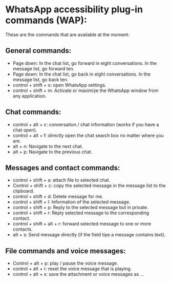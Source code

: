 # WhatsApp accessibility plug-in commands (WAP):

These are the commands that are available at the moment:

## General commands:

* Page down: In the chat list, go forward in eight conversations. In the message list, go forward ten.
* Page down: In the chat list, go back in eight conversations. In the message list, go back ten.
* control + shift + o: open WhatsApp settings.
* control + shift + m: Activate or maximize the WhatsApp window from any application.

## Chat commands:

* control + alt + c: conversation / chat information (works if you have a chat open).
* control + alt + f: directly open the chat search box no matter where you are.
* alt + n: Navigate to the next chat.
* alt + p: Navigate to the previous chat.

## Messages and contact commands:

* control + shift + a: attach file to selected chat.
* Control + shift + c: copy the selected message in the message list to the clipboard.
* control + shift + d: Delete message for me.
* control + shift + I: Information of the selected message.
* control + shift + p: Reply to the selected message but in private.
* control + shift + r: Reply selected message to the corresponding contact.
* control + shift + alt + r: forward selected message to one or more contacts.
* alt + s: Send message directly (if the field tipe a message contains text).

## File commands and voice messages:

* Control + alt + p: play / pause the voice message.
* control + alt + r: reset the voice message that is playing.
* control + alt + s: save the attachment or voice messages as ...
